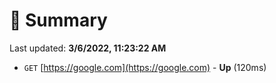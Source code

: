 # 📖 Summary
Last updated: **3/6/2022, 11:23:22 AM**

- `GET` [https://google.com](https://google.com) - **Up** (120ms)
